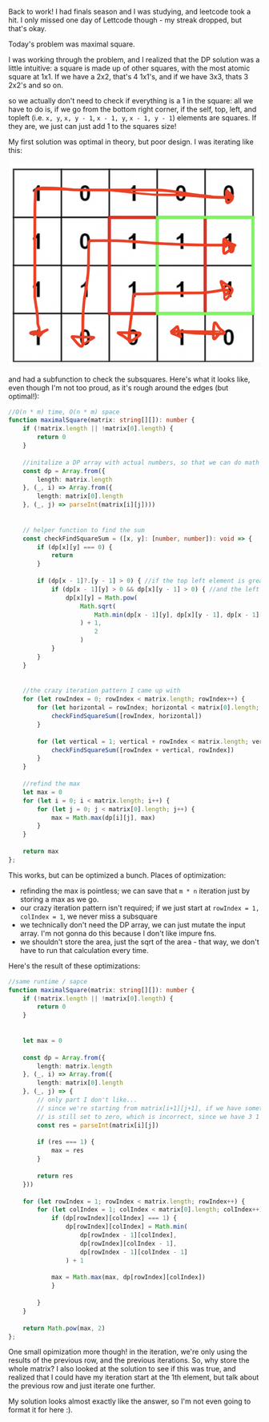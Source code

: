 Back to work! I had finals season and I was studying, and leetcode took a hit. I only missed one day of Lettcode though - my streak dropped, but that's okay. 

Today's problem was maximal square. 

I was working through the problem, and I realized that the DP solution was a little intuitive: a square is made up of other squares, with the most atomic square at 1x1. If we have a 2x2, that's 4 1x1's, and if we have 3x3, thats 3 2x2's and so on. 

so we actually don't need to check if everything is a 1 in the square: all we have to do is, if we go from the bottom right corner, if the self, top, left, and topleft (i.e. `x, y`, `x, y - 1`, `x - 1, y`, `x - 1, y - 1`) elements are squares. If they are, we just can just add 1 to the squares size! 

My first solution was optimal in theory, but poor design. I was iterating like this: 

![iteration](iteration.png)

and had a subfunction to check the subsquares. Here's what it looks like, even though I'm not too proud, as it's rough around the edges (but optimal!):

```typescript
//O(n * m) time, O(n * m) space
function maximalSquare(matrix: string[][]): number {    
    if (!matrix.length || !matrix[0].length) {
        return 0
    }
    
    //initalize a DP array with actual numbers, so that we can do math with them
    const dp = Array.from({
        length: matrix.length
    }, (_, i) => Array.from({
        length: matrix[0].length
    }, (_, j) => parseInt(matrix[i][j])))
    

    // helper function to find the sum
    const checkFindSquareSum = ([x, y]: [number, number]): void => {
        if (dp[x][y] === 0) {
            return
        }
        
        if (dp[x - 1]?.[y - 1] > 0) { //if the top left element is greater than 1
            if (dp[x - 1][y] > 0 && dp[x][y - 1] > 0) { //and the left and right
                dp[x][y] = Math.pow(
                    Math.sqrt(
                        Math.min(dp[x - 1][y], dp[x][y - 1], dp[x - 1][y - 1])
                    ) + 1, 
                        2
                    )
            }
        }
    }
    
    
    //the crazy iteration pattern I came up with
    for (let rowIndex = 0; rowIndex < matrix.length; rowIndex++) {
        for (let horizontal = rowIndex; horizontal < matrix[0].length; horizontal++) {
            checkFindSquareSum([rowIndex, horizontal])
        }
        
        for (let vertical = 1; vertical + rowIndex < matrix.length; vertical++) {
            checkFindSquareSum([rowIndex + vertical, rowIndex])
        }
    }
    
    //refind the max
    let max = 0
    for (let i = 0; i < matrix.length; i++) {
        for (let j = 0; j < matrix[0].length; j++) {
            max = Math.max(dp[i][j], max)
        }
    }
    
    return max
};
```

This works, but can be optimized a bunch. Places of optimization:

- refinding the max is pointless; we can save that `m * n` iteration just by storing a max as we go.
- our crazy iteration pattern isn't required; if we just start at `rowIndex = 1, colIndex = 1`, we never miss a subsquare
- we technically don't need the DP array, we can just mutate the input array. I'm not gonna do this because I don't like impure fns.
- we shouldn't store the area, just the sqrt of the area - that way, we don't have to run that calculation every time.

Here's the result of these optimizations:

```typescript
//same runtime / sapce
function maximalSquare(matrix: string[][]): number {    
    if (!matrix.length || !matrix[0].length) {
        return 0
    }
    
        
    let max = 0
    
    const dp = Array.from({
        length: matrix.length
    }, (_, i) => Array.from({
        length: matrix[0].length
    }, (_, j) => {
        // only part I don't like...
        // since we're starting from matrix[i+1][j+1], if we have something like [[1, 1], [1, 0]], max
        // is still set to zero, which is incorrect, since we have 3 1's.
        const res = parseInt(matrix[i][j])
        
        if (res === 1) {
            max = res
        }
        
        return res
    }))
    
    for (let rowIndex = 1; rowIndex < matrix.length; rowIndex++) {
        for (let colIndex = 1; colIndex < matrix[0].length; colIndex++) {
            if (dp[rowIndex][colIndex] === 1) {
                dp[rowIndex][colIndex] = Math.min(
                    dp[rowIndex - 1][colIndex],
                    dp[rowIndex][colIndex - 1],
                    dp[rowIndex - 1][colIndex - 1]
                ) + 1
                
            max = Math.max(max, dp[rowIndex][colIndex])
            }
            
        }
    }
    
    return Math.pow(max, 2)
};
```

One small opimization more though! in the iteration, we're only using the results of the previous row, and the previous iterations. So, why store the whole matrix? I also looked at the solution to see if this was true, and realized that I could have my iteration start at the 1th element, but talk about the previous row and just iterate one further.

My solution looks almost exactly like the answer, so I'm not even going to format it for here :). 
